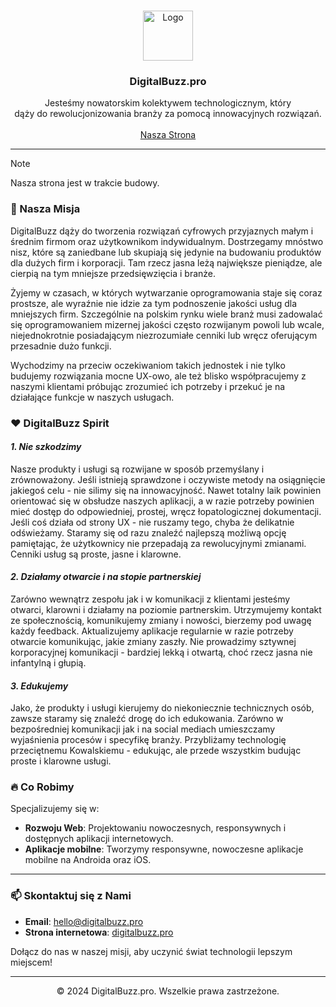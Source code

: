 <a id="readme-top"></a>

<br />
<div align="center">
  <a href="https://digitalbuzz.pro/">
    <img src="https://int.digitalbuzz.pro/db_logo_transparent.png" alt="Logo" width="80" height="80">
  </a>

<h3 align="center">DigitalBuzz.pro</h3>

  <p align="center">
    Jesteśmy nowatorskim kolektywem technologicznym, który
    <br />dąży do rewolucjonizowania branży za pomocą innowacyjnych rozwiązań.
    <br />
    <br />
    <a href="https://digitalbuzz.pro/">Nasza Strona</a>
  </p>
</div>

<hr>

> [!NOTE]
> Nasza strona jest w trakcie budowy.

<h3 align="left">
🌟 Nasza Misja
</h3>

DigitalBuzz dąży do tworzenia rozwiązań cyfrowych przyjaznych małym i średnim firmom oraz użytkownikom indywidualnym. Dostrzegamy mnóstwo nisz, które są zaniedbane lub skupiają się jedynie na budowaniu produktów dla dużych firm i korporacji. Tam rzecz jasna leżą największe pieniądze, ale cierpią na tym mniejsze przedsięwzięcia i branże.

Żyjemy w czasach, w których wytwarzanie oprogramowania staje się coraz prostsze, ale wyraźnie nie idzie za tym podnoszenie jakości usług dla mniejszych firm. Szczególnie na polskim rynku wiele branż musi zadowalać się oprogramowaniem mizernej jakości często rozwijanym powoli lub wcale, niejednokrotnie posiadającym niezrozumiałe cenniki lub wręcz oferującym przesadnie dużo funkcji.

Wychodzimy na przeciw oczekiwaniom takich jednostek i nie tylko budujemy rozwiązania mocne UX-owo, ale też blisko współpracujemy z naszymi klientami próbując zrozumieć ich potrzeby i przekuć je na działające funkcje w naszych usługach.

<h3 align="left">
❤️ DigitalBuzz Spirit
</h3>

#### *1. Nie szkodzimy*

Nasze produkty i usługi są rozwijane w sposób przemyślany i zrównoważony. Jeśli istnieją sprawdzone i oczywiste metody na osiągnięcie jakiegoś celu - nie silimy się na innowacyjność. Nawet totalny laik powinien orientować się w obsłudze naszych aplikacji, a w razie potrzeby powinien mieć dostęp do odpowiedniej, prostej, wręcz łopatologicznej dokumentacji. Jeśli coś działa od strony UX - nie ruszamy tego, chyba że delikatnie odświeżamy. Staramy się od razu znaleźć najlepszą możliwą opcję pamiętając, że użytkownicy nie przepadają za rewolucyjnymi zmianami. Cenniki usług są proste, jasne i klarowne.

#### *2. Działamy otwarcie i na stopie partnerskiej*

Zarówno wewnątrz zespołu jak i w komunikacji z klientami jesteśmy otwarci, klarowni i działamy na poziomie partnerskim. Utrzymujemy kontakt ze społecznością, komunikujemy zmiany i nowości, bierzemy pod uwagę każdy feedback. Aktualizujemy aplikacje regularnie w razie potrzeby otwarcie komunikując, jakie zmiany zaszły. Nie prowadzimy sztywnej korporacyjnej komunikacji - bardziej lekką i otwartą, choć rzecz jasna nie infantylną i głupią.

#### *3. Edukujemy*

Jako, że produkty i usługi kierujemy do niekoniecznie technicznych osób, zawsze staramy się znaleźć drogę do ich edukowania. Zarówno w bezpośredniej komunikacji jak i na social mediach umieszczamy wyjaśnienia procesów i specyfikę branży. Przybliżamy technologię przeciętnemu Kowalskiemu - edukując, ale przede wszystkim budując proste i klarowne usługi.

<h3 align="left">
🔥 Co Robimy
</h3>

Specjalizujemy się w:
- **Rozwoju Web**: Projektowaniu nowoczesnych, responsywnych i dostępnych aplikacji internetowych.
- **Aplikacje mobilne**: Tworzymy responsywne, nowoczesne aplikacje mobilne na Androida oraz iOS.

<!-- <h3 align="left">
💻 Technologie, których Używamy
</h3>

<div align="center">

![MariaDB](https://img.shields.io/badge/MariaDB-003545?style=for-the-badge&logo=mariadb&logoColor=white)
![Redis](https://img.shields.io/badge/redis-%23DD0031.svg?style=for-the-badge&logo=redis&logoColor=white)
![SQLite](https://img.shields.io/badge/sqlite-%2307405e.svg?style=for-the-badge&logo=sqlite&logoColor=white)![Bun](https://img.shields.io/badge/Bun-%23000000.svg?style=for-the-badge&logo=bun&logoColor=white)
![TypeScript](https://img.shields.io/badge/typescript-%23007ACC.svg?style=for-the-badge&logo=typescript&logoColor=white)
![Express.js](https://img.shields.io/badge/express.js-%23404d59.svg?style=for-the-badge&logo=express&logoColor=%2361DAFB)
![Next JS](https://img.shields.io/badge/Next-black?style=for-the-badge&logo=next.js&logoColor=white)

</div> -->
<hr>
<h3 align="left">
📫 Skontaktuj się z Nami
</h3>

- **Email**: hello@digitalbuzz.pro
- **Strona internetowa**: [digitalbuzz.pro](https://digitalbuzz.pro)

Dołącz do nas w naszej misji, aby uczynić świat technologii lepszym miejscem!

<hr>
<p align="center">
© 2024 DigitalBuzz.pro. Wszelkie prawa zastrzeżone.
</p>
